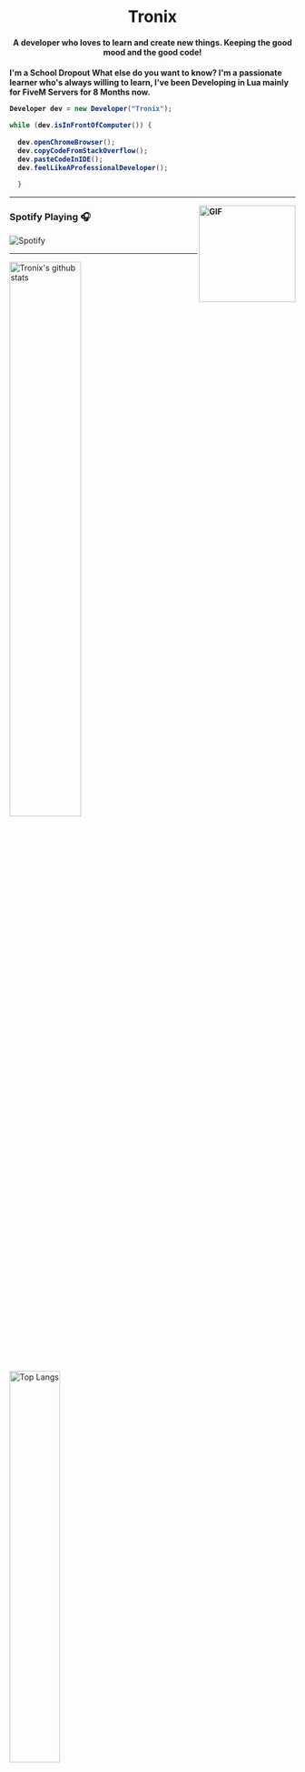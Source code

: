 <h1 align="center">Tronix</h1>

<h4 align="center">A developer who loves to learn and create new things. Keeping the good mood and the good code!<h4/>

I'm a School Dropout What else do you want to know?
I'm a passionate learner who's always willing to learn, I've been Developing in Lua mainly for FiveM Servers for 8 Months now.


```csharp
Developer dev = new Developer("Tronix");

while (dev.isInFrontOfComputer()) {
  
  dev.openChromeBrowser();
  dev.copyCodeFromStackOverflow();
  dev.pasteCodeInIDE();
  dev.feelLikeAProfessionalDeveloper();
  
  }
```

___
<img align="right" alt="GIF" height="170px" src="https://media.giphy.com/media/J5B1Y8QZnzXXbLQIBu/giphy.gif" />

### Spotify Playing 🎧
![Spotify](https://novatorem-kyzbk7wxl-bardiesel.vercel.app/api/spotify)
___

  
<a  href="https://github.com/AxelTroni"> 
  
<img alt="Tronix's github stats" width="50%" src="https://github-readme-stats.vercel.app/api?username=AxelTronix&show_icons=true&count_private=true&hide_border=true&bg_color=50,e96205,904e99&title_color=fff&text_color=fff&icon_color=f2f2f2" href="https://github.com/sp-xd" />
<img alt="Top Langs" width="42%" src="https://github-readme-stats.vercel.app/api/top-langs/?username=AxelTronix&layout=compact&count_private=true&&hide_border=true&bg_color=904e99&title_color=fff&text_color=fff&icon_color=f2f2f2&hide=jupyter%20notebook&langs_count=5" href="https://github.com/AxelTroni" />

</a>

---

### ⚙️ My Resources & Tools:

- OS: Windows 10
- Browser: Chrome Browser
- Code Editor: VSCode - The best editor out there
- Stay Updated: [YouTube](https://www.youtube.com/channel/UCWnpoFXHqyb3IsXwGfb7Tiw), [Discord]( discord.gg/4PDpp5WPkA), and [Website](https://tronix.website/)

	---
	
<p align="center">
	<img src="https://komarev.com/ghpvc/?username=AxelTronix&color=fb760b&label=Visitors" alt="js" />
</p>
